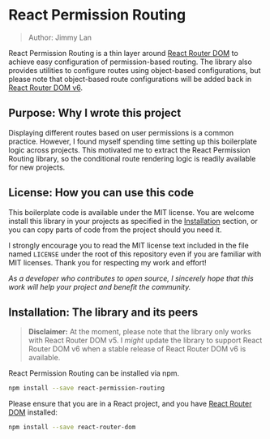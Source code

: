 # React Permission Routing

> Author: Jimmy Lan

React Permission Routing is a thin layer around [React Router DOM](https://www.npmjs.com/package/react-router-dom) to achieve easy configuration of permission-based routing.
The library also provides utilities to configure routes using object-based configurations, but please note that object-based route configurations will be added back in [React Router DOM v6](https://www.npmjs.com/package/react-router-dom).

## Purpose: Why I wrote this project

Displaying different routes based on user permissions is a common practice.
However, I found myself spending time setting up this boilerplate logic across projects.
This motivated me to extract the React Permission Routing library, so the conditional route rendering logic is readily available for new projects.

## License: How you can use this code

This boilerplate code is available under the MIT license.
You are welcome install this library in your projects as specified in the [Installation](#installation-the-library-and-its-peers) section, or you can copy parts of code from the project should you need it.

I strongly encourage you to read the MIT license text included in the file named `LICENSE` under the root of this repository even if you are familiar with MIT licenses.
Thank you for respecting my work and effort!

_As a developer who contributes to open source, I sincerely hope that this work will help your project and benefit the community._

## Installation: The library and its peers

> **Disclaimer:** At the moment, please note that the library only works with React Router DOM v5.
> I _might_ update the library to support React Router DOM v6 when a stable release of React Router DOM v6 is available.

React Permission Routing can be installed via npm.

```bash
npm install --save react-permission-routing
```
Please ensure that you are in a React project, and you have [React Router DOM](https://www.npmjs.com/package/react-router-dom) installed:

```bash
npm install --save react-router-dom
```

